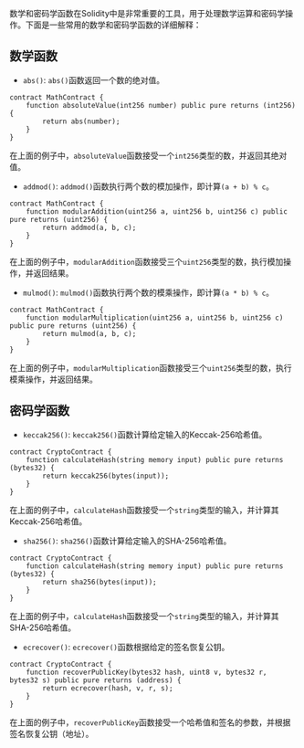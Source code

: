 ﻿数学和密码学函数在Solidity中是非常重要的工具，用于处理数学运算和密码学操作。下面是一些常用的数学和密码学函数的详细解释：

## 数学函数

- `abs()`: `abs()`函数返回一个数的绝对值。

```solidity
contract MathContract {
    function absoluteValue(int256 number) public pure returns (int256) {
        return abs(number);
    }
}
```

在上面的例子中，`absoluteValue`函数接受一个`int256`类型的数，并返回其绝对值。

- `addmod()`: `addmod()`函数执行两个数的模加操作，即计算`(a + b) % c`。

```solidity
contract MathContract {
    function modularAddition(uint256 a, uint256 b, uint256 c) public pure returns (uint256) {
        return addmod(a, b, c);
    }
}
```

在上面的例子中，`modularAddition`函数接受三个`uint256`类型的数，执行模加操作，并返回结果。

- `mulmod()`: `mulmod()`函数执行两个数的模乘操作，即计算`(a * b) % c`。

```solidity
contract MathContract {
    function modularMultiplication(uint256 a, uint256 b, uint256 c) public pure returns (uint256) {
        return mulmod(a, b, c);
    }
}
```

在上面的例子中，`modularMultiplication`函数接受三个`uint256`类型的数，执行模乘操作，并返回结果。

## 密码学函数

- `keccak256()`: `keccak256()`函数计算给定输入的Keccak-256哈希值。

```solidity
contract CryptoContract {
    function calculateHash(string memory input) public pure returns (bytes32) {
        return keccak256(bytes(input));
    }
}
```

在上面的例子中，`calculateHash`函数接受一个`string`类型的输入，并计算其Keccak-256哈希值。

- `sha256()`: `sha256()`函数计算给定输入的SHA-256哈希值。

```solidity
contract CryptoContract {
    function calculateHash(string memory input) public pure returns (bytes32) {
        return sha256(bytes(input));
    }
}
```

在上面的例子中，`calculateHash`函数接受一个`string`类型的输入，并计算其SHA-256哈希值。

- `ecrecover()`: `ecrecover()`函数根据给定的签名恢复公钥。

```solidity
contract CryptoContract {
    function recoverPublicKey(bytes32 hash, uint8 v, bytes32 r, bytes32 s) public pure returns (address) {
        return ecrecover(hash, v, r, s);
    }
}
```

在上面的例子中，`recoverPublicKey`函数接受一个哈希值和签名的参数，并根据签名恢复公钥（地址）。

